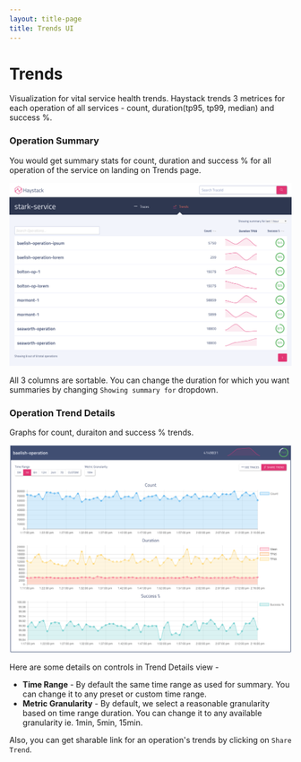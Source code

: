 ```yaml
---
layout: title-page
title: Trends UI
---
```

# Trends

Visualization for vital service health trends. Haystack trends 3 metrices for each operation of all services - count, duration(tp95, tp99, median) and success %.

### Operation Summary
You would get summary stats for count, duration and success % for all operation of the service on landing on Trends page.

<img src="../images/trends.png" style="width: 800px;"/>

All 3 columns are sortable. You can change the duration for which you want summaries by changing `Showing summary for` dropdown.


### Operation Trend Details 
Graphs for count, duraiton and success % trends. 

<img src="../images/trend_details.png" style="width: 800px;"/>

Here are some details on controls in Trend Details view -
- **Time Range** - By default the same time range as used for summary. You can change it to any preset or custom time range.
- **Metric Granularity** - By default, we select a reasonable granularity based on time range duration. You can change it to any available granularity ie. 1min, 5min, 15min.

Also, you can get sharable link for an operation's trends by clicking on `Share Trend`. 
